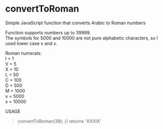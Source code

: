 # convertToRoman
Simple JavaScript function that converts Arabic to Roman numbers

Function supports numbers up to 39999.</br>
The symbols for 5000 and 10000 are not pure alphabetic characters, so I used lower case v and x.

Roman numerals: </br>
I = 1</br>
V = 5</br>
X = 10</br>
L = 50</br>
C = 100</br>
D = 500</br>
M = 1000</br>
v = 5000</br>
x = 10000

USAGE
> convertToRoman(39); // returns 'XXXIX'
